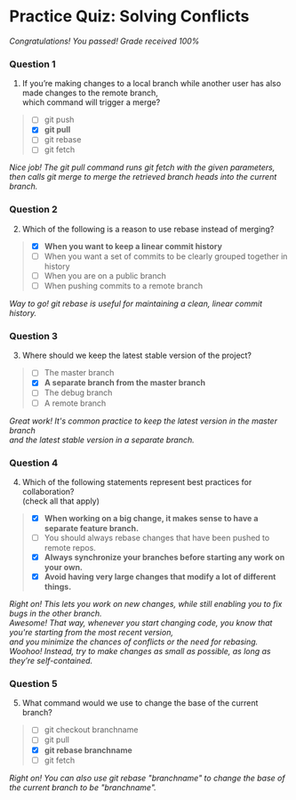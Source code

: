 # Practice Quiz:  Solving Conflicts

*Congratulations! You passed! Grade received 100%*

### Question 1

1. If you’re making changes to a local branch while another user has also made changes to the remote branch,\
 which command will trigger a merge?

> - [ ] git push
> - [x] **git pull**
> - [ ] git rebase
> - [ ] git fetch

*Nice job! The git pull command runs git fetch with the given parameters,*\
*then calls git merge to merge the retrieved branch heads into the current branch.*

### Question 2

2. Which of the following is a reason to use rebase instead of merging?

> - [x] **When you want to keep a linear commit history**
> - [ ] When you want a set of commits to be clearly grouped together in history
> - [ ] When you are on a public branch
> - [ ] When pushing commits to a remote branch

*Way to go! git rebase is useful for maintaining a clean, linear commit history.*

### Question 3

3. Where should we keep the latest stable version of the project?

> - [ ] The master branch
> - [x] **A separate branch from the master branch**
> - [ ] The debug branch
> - [ ] A remote branch 

*Great work! It's common practice to keep the latest version in the master branch*\
*and the latest stable version in a separate branch.*

### Question 4

4. Which of the following statements represent best practices for collaboration?\
 (check all that apply)

> - [x] **When working on a big change, it makes sense to have a separate feature branch.**
> - [ ] You should always rebase changes that have been pushed to remote repos.
> - [x] **Always synchronize your branches before starting any work on your own.**
> - [x] **Avoid having very large changes that modify a lot of different things.**

*Right on! This lets you work on new changes, while still enabling you to fix bugs in the other branch.*\
*Awesome! That way, whenever you start changing code, you know that you're starting from the most recent version,*\
*and you minimize the chances of conflicts or the need for rebasing.*\
*Woohoo! Instead, try to make changes as small as possible, as long as they’re self-contained.*

### Question 5

5. What command would we use to change the base of the current branch?

> - [ ] git checkout branchname
> - [ ] git pull
> - [x] **git rebase branchname**
> - [ ] git fetch

*Right on! You can also use git rebase "branchname" to change the base of the current branch to be "branchname".*